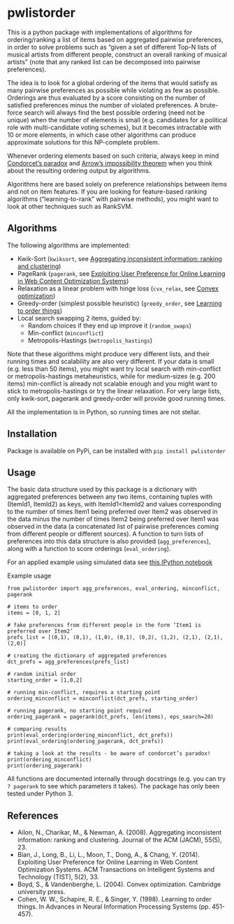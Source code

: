 # pwlistorder

This is a python package with implementations of algorithms for ordering/ranking a list of items based on aggregated pairwise preferences, in order to solve problems such as “given a set of different Top-N lists of musical artists from different people, construct an overall ranking of musical artists” (note that any ranked list can be decomposed into pairwise preferences).

The idea is to look for a global ordering of the items that would satisfy as many pairwise preferences as possible while violating as few as possible. Orderings are thus evaluated by a score consisting on the number of satisfied preferences minus the number of violated preferences. A brute-force search will always find the best possible ordering (need not be unique) when the number of elements is small (e.g. candidates for a political role with multi-candidate voting schemes), but it becomes intractable with 10 or more elements, in which case other algorithms can produce approximate solutions for this NP-complete problem.

Whenever ordering elements based on such criteria, always keep in mind [Condorcet’s paradox](https://en.wikipedia.org/wiki/Condorcet_paradox) and [Arrow’s impossibility theorem](https://en.wikipedia.org/wiki/Arrow's_impossibility_theorem) when you think about the resulting ordering output by algorithms.

Algorithms here are based solely on preference relationships between items and not on item features. If you are looking for feature-based ranking algorithms (“learning-to-rank” with pairwise methods), you might want to look at other techniques such as RankSVM.

## Algorithms

The following algorithms are implemented:

* Kwik-Sort (`kwiksort`, see [Aggregating inconsistent information: ranking and clustering](https://pdfs.semanticscholar.org/2a25/80233a5e23ca06dcd96fa1e037d014848360.pdf))
* PageRank (`pagerank`, see [Exploiting User Preference for Online Learning in Web Content Optimization Systems](https://www.microsoft.com/en-us/research/wp-content/uploads/2016/02/Bian14Exploiting.pdf))
* Relaxation as a linear problem with hinge loss (`cvx_relax`, see [Convex optimization](https://www.amazon.com/Convex-Optimization-Stephen-Boyd/dp/0521833787))
* Greedy-order (simplest possible heuristic) (`greedy_order`, see [Learning to order things](http://papers.nips.cc/paper/1431-learning-to-order-things.pdf))
* Local search swapping 2 items, guided by:
	* Random choices if they end up improve it (`random_swaps`)
	* Min-conflict (`minconflict`)
	* Metropolis-Hastings (`metropolis_hastings`)

Note that these algorithms might produce very different lists, and their running times and scalability are also very different. If your data is small (e.g. less than 50 items), you might want try local search with min-conflict or metropolis-hastings metaheuristics, while for medium-sizes (e.g. 200 items) min-conflict is already not scalable enough and you might want to stick to metropolis-hastings or try the linear relaxation. For very large lists, only kwik-sort, pagerank and greedy-order will provide good running times.

All the implementation is in Python, so running times are not stellar.

## Installation

Package is available on PyPi, can be installed with
```pip install pwlistorder```

## Usage

The basic data structure used by this package is a dictionary with aggregated preferences between any two items, containing tuples with (ItemId1, ItemId2) as keys, with ItemId1<ItemId2 and values corresponding to the number of times Item1 being preferred over Item2 was observed in the data minus the number of times Item2 being preferred over Item1 was observed in the data (a concatenated list of pairwise preferences coming from different people or different sources). A function to turn lists of preferences into this data structure is also provided (`agg_preferences`), along with a function to score orderings (`eval_ordering`).

For an applied example using simulated data see [this IPython notebook](http://nbviewer.ipython.org/github/david-cortes/pwlistorder/blob/master/example/pwlistorder_example.ipynb)

Example usage
```
from pwlistorder import agg_preferences, eval_ordering, minconflict, pagerank

# items to order
items = [0, 1, 2]

# fake preferences from different people in the form ‘Item1 is preferred over Item2’
prefs_list = [(0,1), (0,1), (1,0), (0,1), (0,2), (1,2), (2,1), (2,1), (2,0)]

# creating the dictionary of aggregated preferences
dct_prefs = agg_preferences(prefs_list)

# random initial order
starting_order = [1,0,2]

# running min-conflict, requires a starting point
ordering_minconflict = minconflict(dct_prefs, starting_order)

# running pagerank, no starting point required
ordering_pagerank = pagerank(dct_prefs, len(items), eps_search=20)

# comparing results
print(eval_ordering(ordering_minconflict, dct_prefs))
print(eval_ordering(ordering_pagerank, dct_prefs))

# taking a look at the results - be aware of condorcet’s paradox!
print(ordering_minconflict)
print(ordering_pagerank)
```
All functions are documented internally through docstrings (e.g. you can try `? pagerank` to see which parameters it takes). The package has only been tested under Python 3.

## References
* Ailon, N., Charikar, M., & Newman, A. (2008). Aggregating inconsistent information: ranking and clustering. Journal of the ACM (JACM), 55(5), 23.
* Bian, J., Long, B., Li, L., Moon, T., Dong, A., & Chang, Y. (2014). Exploiting User Preference for Online Learning in Web Content Optimization Systems. ACM Transactions on Intelligent Systems and Technology (TIST), 5(2), 33.
* Boyd, S., & Vandenberghe, L. (2004). Convex optimization. Cambridge university press.
* Cohen, W. W., Schapire, R. E., & Singer, Y. (1998). Learning to order things. In Advances in Neural Information Processing Systems (pp. 451-457).
